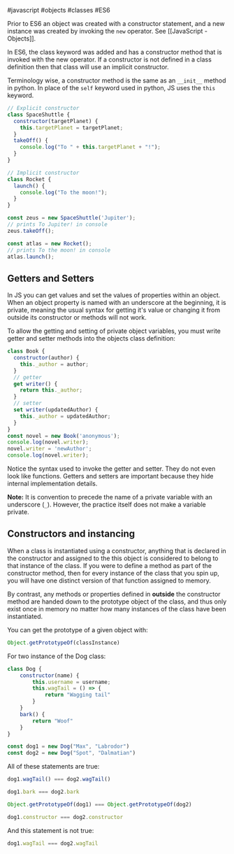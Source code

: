 #javascript #objects #classes #ES6 

Prior to ES6 an object was created with a constructor statement, and a new instance was created by invoking the `new` operator. See [[JavaScript - Objects]].

In ES6, the class keyword was added and has a constructor method that is invoked with the new operator. If a constructor is not defined in a class definition then that class will use an implicit constructor. 

Terminology wise, a constructor method is the same as an `__init__` method in python.
In place of the `self` keyword used in python, JS uses the `this` keyword.
```js
// Explicit constructor
class SpaceShuttle {
  constructor(targetPlanet) {
    this.targetPlanet = targetPlanet;
  }
  takeOff() {
    console.log("To " + this.targetPlanet + "!");
  }
}

// Implicit constructor 
class Rocket {
  launch() {
    console.log("To the moon!");
  }
}

const zeus = new SpaceShuttle('Jupiter');
// prints To Jupiter! in console
zeus.takeOff();

const atlas = new Rocket();
// prints To the moon! in console
atlas.launch();
```

## Getters and Setters
In JS you can get values and set the values of properties within an object. When an object property is named with an underscore at the beginning, it is private, meaning the usual syntax for getting it's value or changing it from outside its constructor or methods will not work.

To allow the getting and setting of private object variables, you must write getter and setter methods into the objects class definition:
```js
class Book {
  constructor(author) {
    this._author = author;
  }
  // getter
  get writer() {
    return this._author;
  }
  // setter
  set writer(updatedAuthor) {
    this._author = updatedAuthor;
  }
}
const novel = new Book('anonymous');
console.log(novel.writer);
novel.writer = 'newAuthor';
console.log(novel.writer);
```
Notice the syntax used to invoke the getter and setter. They do not even look like functions. Getters and setters are important because they hide internal implementation details.

**Note:** It is convention to precede the name of a private variable with an underscore (`_`). However, the practice itself does not make a variable private.

## Constructors and instancing
When a class is instantiated using a constructor, anything that is declared in the constructor and assigned to the this object is considered to belong to that instance of the class. If you were to define a method as part of the constructor method, then for every instance of the class that you spin up, you will have one distinct version of that function assigned to memory. 

By contrast, any methods or properties defined in **outside** the constructor method are handed down to the prototype object of the class, and thus only exist once  in memory no matter how many instances of the class have been instantiated.

You can get the prototype of a given object with:
```javascript
Object.getPrototypeOf(classInstance)
```

For two instance of the Dog class:
```javascript
class Dog {
	constructor(name) {
		this.username = username;
		this.wagTail = () => {
			return "Wagging tail"
		}
	}
	bark() {
		return "Woof"
	}
}

const dog1 = new Dog("Max", "Labrodor")
const dog2 = new Dog("Spot", "Dalmatian")
```
All of these statements are true:
```javascript
dog1.wagTail() === dog2.wagTail()

dog1.bark === dog2.bark

Object.getPrototypeOf(dog1) === Object.getPrototypeOf(dog2)

dog1.constructor === dog2.constructor
```
And this statement is not true:
```javascript
dog1.wagTail === dog2.wagTail
```